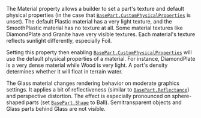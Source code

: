 The Material property allows a builder to set a part's texture and default
physical properties (in the case that
[`BasePart.CustomPhysicalProperties`](https://create.roblox.com/docs/reference/engine/classes/BasePart#CustomPhysicalProperties) is unset). The default Plastic
material has a very light texture, and the SmoothPlastic material has no
texture at all. Some material textures like DiamondPlate and Granite have
very visible textures. Each material's texture reflects sunlight
differently, especially Foil.

Setting this property then enabling
[`BasePart.CustomPhysicalProperties`](https://create.roblox.com/docs/reference/engine/classes/BasePart#CustomPhysicalProperties) will use the default physical
properties of a material. For instance, DiamondPlate is a very dense
material while Wood is very light. A part's density determines whether it
will float in terrain water.

The Glass material changes rendering behavior on moderate graphics
settings. It applies a bit of reflectiveness (similar to
[`BasePart.Reflectance`](https://create.roblox.com/docs/reference/engine/classes/BasePart#Reflectance)) and perspective distortion. The effect is
especially pronounced on sphere-shaped parts (set [`BasePart.Shape`](https://create.roblox.com/docs/reference/engine/classes/BasePart#Shape)
to Ball). Semitransparent objects and Glass parts behind Glass are not
visible.